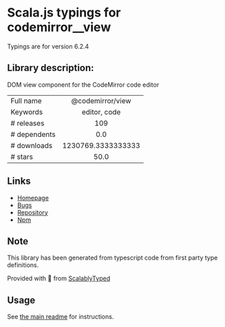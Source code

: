 
# Scala.js typings for codemirror__view

Typings are for version 6.2.4

## Library description:
DOM view component for the CodeMirror code editor

|                    |                 |
| ------------------ | :-------------: |
| Full name          | @codemirror/view |
| Keywords           | editor, code |
| # releases         | 109 |
| # dependents       | 0.0 |
| # downloads        | 1230769.3333333333 |
| # stars            | 50.0 |

## Links
- [Homepage](https://github.com/codemirror/view#readme)
- [Bugs](https://github.com/codemirror/view/issues)
- [Repository](https://github.com/codemirror/view)
- [Npm](https://www.npmjs.com/package/%40codemirror%2Fview)
    


## Note
This library has been generated from typescript code from first party type definitions.

Provided with :purple_heart: from [ScalablyTyped](https://github.com/oyvindberg/ScalablyTyped)

## Usage
See [the main readme](../../readme.md) for instructions.


